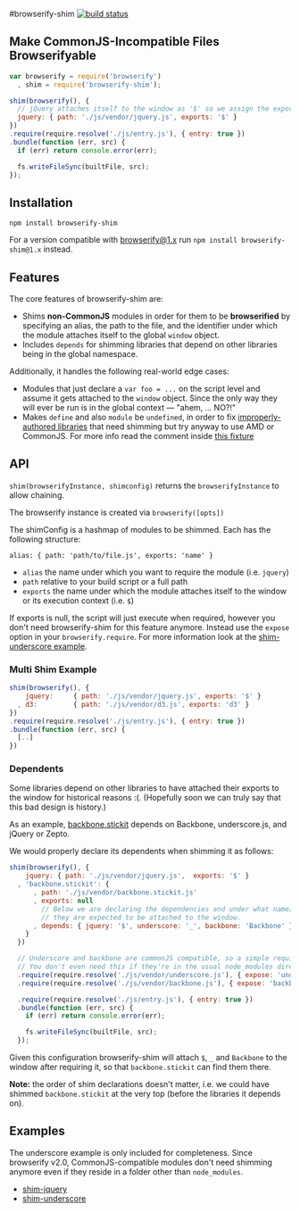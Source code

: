 #browserify-shim [![build status](https://secure.travis-ci.org/thlorenz/browserify-shim.png)](http://travis-ci.org/thlorenz/browserify-shim)

## Make CommonJS-Incompatible Files Browserifyable

```js
var browserify = require('browserify')
  , shim = require('browserify-shim');

shim(browserify(), {
  // jQuery attaches itself to the window as '$' so we assign the exports accordingly
  jquery: { path: './js/vendor/jquery.js', exports: '$' }
})
.require(require.resolve('./js/entry.js'), { entry: true })
.bundle(function (err, src) {
  if (err) return console.error(err);

  fs.writeFileSync(builtFile, src);
});
```

## Installation

    npm install browserify-shim

For a version compatible with browserify@1.x run `npm install browserify-shim@1.x` instead.

## Features

The core features of browserify-shim are:

- Shims **non-CommonJS** modules in order for them to be **browserified** by specifying an alias, the path to the file,
  and the identifier under which the module attaches itself to the global `window` object.
- Includes `depends` for  shimming libraries that depend on other libraries being in the global namespace.

Additionally, it handles the following real-world edge cases:

- Modules that just declare a `var foo = ...` on the script level and assume it gets attached to the `window` object.
  Since the only way they will ever be run is in the global context — "ahem, … NO?!"
- Makes `define` and also `module` be `undefined`, in order to fix [improperly-authored
  libraries](https://github.com/mhemesath/r2d3/blob/918bd076e4f980722438b2594d1eba53a522ce75/r2d3.v2.js#L222) that need
  shimming but try anyway to use AMD or CommonJS. For more info read the comment inside [this
  fixture](https://github.com/thlorenz/browserify-shim/blob/master/test/fixtures/shims/lib-with-exports-define-global-problem.js)

## API

`shim(browserifyInstance, shimconfig)` returns the `browserifyInstance` to allow chaining.

The browserify instance is created via `browserify([opts])`

The shimConfig is a hashmap of modules to be shimmed. Each has the following structure:
  
`alias: { path: 'path/to/file.js', exports: 'name' }`

- `alias` the name under which you want to require the module (i.e. `jquery`)
- `path` relative to your build script or a full path
- `exports` the name under which the module attaches itself to the window or its execution context (i.e. `$`)

If exports is null, the script will just execute when required, however you don't need browserify-shim for this feature
anymore. Instead use the `expose` option in your `browserify.require`.
For more information look at the [shim-underscore example](https://github.com/thlorenz/browserify-shim/tree/master/examples/shim-underscore).

### Multi Shim Example

```js
shim(browserify(), {
    jquery:     { path: './js/vendor/jquery.js', exports: '$' }
  , d3:         { path: './js/vendor/d3.js', exports: 'd3' }
})
.require(require.resolve('./js/entry.js'), { entry: true })
.bundle(function (err, src) {
  [..]
})
```


### Dependents

Some libraries depend on other libraries to have attached their exports to the window for historical reasons :(.
(Hopefully soon we can truly say that this bad design is history.)

As an example, [backbone.stickit](http://nytimes.github.com/backbone.stickit/) depends on Backbone, underscore.js,
and jQuery or Zepto.

We would properly declare its dependents when shimming it as follows:

```js
shim(browserify(), {
    jquery: { path: './js/vendor/jquery.js',  exports: '$' }
  , 'backbone.stickit': {
      , path: './js/vendor/backbone.stickit.js'
      , exports: null
        // Below we are declaring the dependencies and under what name/symbol 
        // they are expected to be attached to the window.
      , depends: { jquery: '$', underscore: '_', backbone: 'Backbone' }  
    }
  })

  // Underscore and backbone are commonJS compatible, so a simple require with an `expose` option works.
  // You don't even need this if they're in the usual node_modules directories, instead of `./js/vendor`.
  .require(require.resolve('./js/vendor/underscore.js'), { expose: 'underscore' })
  .require(require.resolve('./js/vendor/backbone.js'), { expose: 'backbone' })

  .require(require.resolve('./js/entry.js'), { entry: true })
  .bundle(function (err, src) {
    if (err) return console.error(err);

    fs.writeFileSync(builtFile, src);
  });
```

Given this configuration browserify-shim will attach `$`, `_` and `Backbone` to the window after requiring it, so that
`backbone.stickit` can find them there.

**Note:** the order of shim declarations doesn't matter, i.e. we could have shimmed `backbone.stickit` at the very top
(before the libraries it depends on).

## Examples
The underscore example is only included for completeness. Since browserify v2.0, CommonJS-compatible modules don't need
shimming anymore even if they reside in a folder other than `node_modules`.

- [shim-jquery](https://github.com/thlorenz/browserify-shim/tree/master/examples/shim-jquery)
- [shim-underscore](https://github.com/thlorenz/browserify-shim/tree/master/examples/shim-underscore)

